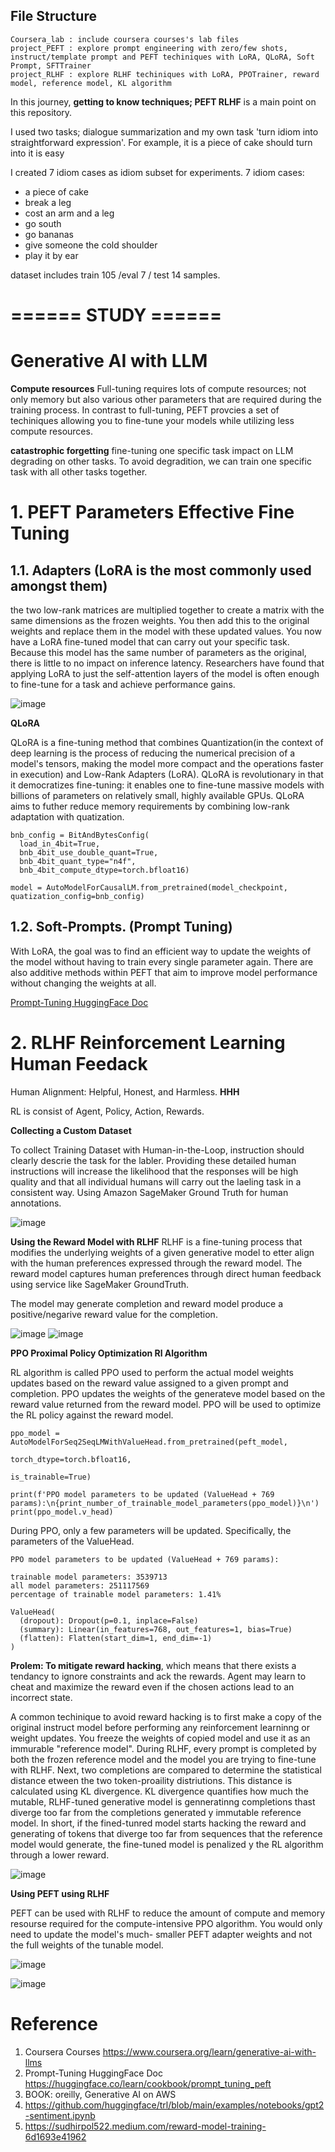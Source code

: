 ## File Structure
```
Coursera_lab : include coursera courses's lab files
project_PEFT : explore prompt engineering with zero/few shots, instruct/template prompt and PEFT techiniques with LoRA, QLoRA, Soft Prompt, SFTTrainer
project_RLHF : explore RLHF techiniques with LoRA, PPOTrainer, reward model, reference model, KL algorithm
```
In this journey, **getting to know techniques; PEFT RLHF** is a main point on this repository.

I used two tasks; dialogue summarization and my own task 'turn idiom into straightforward expression'. For example, it is a piece of cake should turn into it is easy

I created 7 idiom cases as idiom subset for experiments.
7 idiom cases:
* a piece of cake
* break a leg
* cost an arm and a leg
* go south
* go bananas
* give someone the cold shoulder
* play it by ear

dataset includes train 105 /eval 7 / test 14 samples. 

# ====== STUDY ====== #

# Generative AI with LLM


**Compute resources**
Full-tuning requires lots of compute resources; not only memory but also various other parameters that are required during the training process. 
In contrast to full-tuning, PEFT provcies a set of techiniques allowing you to fine-tune your models while utilizing less compute resources.

**catastrophic forgetting**
fine-tuning one specific task impact on LLM degrading on other tasks. To avoid degradition, we can train one specific task with all other tasks together.

# 1. PEFT Parameters Effective Fine Tuning



## 1.1. Adapters (LoRA is the most commonly used amongst them)

the two low-rank matrices are multiplied together to create a matrix with the same dimensions as the frozen weights. You then add this to the original weights and replace them in the model with these updated values. You now have a LoRA fine-tuned model that can carry out your specific task. Because this model has the same number of parameters as the original, there is little to no impact on inference latency. Researchers have found that applying LoRA to just the self-attention layers of the model is often enough to fine-tune for a task and achieve performance gains. 

![image](https://github.com/user-attachments/assets/a5d17389-2593-4ee5-af84-2e4fbfc3f15e)

**QLoRA**

QLoRA is a fine-tuning method that combines Quantization(in the context of deep learning is the process of reducing the numerical precision of a model's tensors, making the model more compact and the operations faster in execution) and Low-Rank Adapters (LoRA). QLoRA is revolutionary in that it democratizes fine-tuning: it enables one to fine-tune massive models with billions of parameters on relatively small, highly available GPUs. QLoRA aims to futher reduce memory requirements by combining low-rank adaptation with quatization. 

```
bnb_config = BitAndBytesConfig(
  load_in_4bit=True,
  bnb_4bit_use_double_quant=True,
  bnb_4bit_quant_type="n4f",
  bnb_4bit_compute_dtype=torch.bfloat16)

model = AutoModelForCausalLM.from_pretrained(model_checkpoint, quatization_config=bnb_config)
```

## 1.2. Soft-Prompts. (Prompt Tuning)
With LoRA, the goal was to find an efficient way to update the weights of the model without having to train every single parameter again. There are also additive methods within PEFT that aim to improve model performance without changing the weights at all.

[Prompt-Tuning HuggingFace Doc](https://huggingface.co/learn/cookbook/prompt_tuning_peft)

# 2. RLHF Reinforcement Learning Human Feedack

Human Alignment: Helpful, Honest, and Harmless. **HHH**

RL is consist of Agent, Policy, Action, Rewards.

**Collecting a Custom Dataset**

To collect Training Dataset with Human-in-the-Loop, instruction should clearly descrie the task for the labler. Providing these detailed human instructions will increase the likelihood that the responses will be high quality and that all individual humans will carry out the laeling task in a consistent way. Using Amazon SageMaker Ground Truth for human annotations.

![image](https://github.com/user-attachments/assets/4add3685-64c9-4185-b9bc-511d297e4dfc)

**Using the Reward Model with RLHF**
RLHF is a fine-tuning process that modifies the underlying weights of a given generative model to etter align with the human preferences expressed through the reward model. The reward model captures human preferences through direct human feedback using service like SageMaker GroundTruth.

The model may generate completion and reward model produce a positive/negarive reward value for the completion.

![image](https://github.com/user-attachments/assets/3750b875-2b9a-464c-8bc9-1b329b7a76a7)
![image](https://github.com/user-attachments/assets/a20feb34-d8f8-4c19-9253-5d81d125be06)

**PPO Proximal Policy Optimization Rl Algorithm**

RL algorithm is called PPO used to perform the actual model weights updates based on the reward value assigned to a given prompt and completion. PPO updates the weights of the generateve model based on the reward value returned from the reward model. PPO will be used to optimize the RL policy against the reward model.

```
ppo_model = AutoModelForSeq2SeqLMWithValueHead.from_pretrained(peft_model,                                                               
                                                               torch_dtype=torch.bfloat16,
                                                               is_trainable=True)

print(f'PPO model parameters to be updated (ValueHead + 769 params):\n{print_number_of_trainable_model_parameters(ppo_model)}\n')
print(ppo_model.v_head)
```

During PPO, only a few parameters will be updated. Specifically, the parameters of the ValueHead.


```
PPO model parameters to be updated (ValueHead + 769 params):

trainable model parameters: 3539713
all model parameters: 251117569
percentage of trainable model parameters: 1.41%

ValueHead(
  (dropout): Dropout(p=0.1, inplace=False)
  (summary): Linear(in_features=768, out_features=1, bias=True)
  (flatten): Flatten(start_dim=1, end_dim=-1)
)
```


**Prolem: To mitigate reward hacking**, which means that there exists a tendancy to ignore constraints and ack the rewards. Agent may learn to cheat and maximize the reward even if the chosen actions lead to an incorrect state.

A common techinique to avoid reward hacking is to first make a copy of the original instruct model before performing any reinforcement learninng or weight updates. You freeze the weights of copied model and use it as an immurable "reference model". During RLHF, every prompt is completed by both the frozen reference model and the model you are trying to fine-tune with RLHF. Next, two completions are compared to determine the statistical distance etween the two token-proaility distriutions. This distance is calculated using KL divergence. KL divergence quantifies how much the mutable, RLHF-tuned generative model is genneratinng completions thast diverge too far from the completions generated y immutable reference model. In short, if the fined-tunred model starts hacking the reward and generating of tokens that diverge too far from sequences that the reference model would generate, the fine-tuned model is penalized y the RL algorithm through a lower reward.

![image](https://github.com/user-attachments/assets/3eb81a02-f793-4020-b0e6-1988fc17bb7f)

**Using PEFT using RLHF**

PEFT can be used with RLHF to reduce the amount of compute and memory resourse required for the compute-intensive PPO algorithm. You would only need to update the model's much-
smaller PEFT adapter weights and not the full weights of the tunable model.

![image](https://github.com/user-attachments/assets/1057dca3-8d6b-47e5-b787-875c748f0db6)

![image](https://github.com/user-attachments/assets/84a1b0ea-4fe5-4536-8a69-c88f617d2ae5)



# Reference 
1. Coursera Courses https://www.coursera.org/learn/generative-ai-with-llms
2. Prompt-Tuning HuggingFace Doc https://huggingface.co/learn/cookbook/prompt_tuning_peft
3. BOOK: oreilly, Generative AI on AWS
4. https://github.com/huggingface/trl/blob/main/examples/notebooks/gpt2-sentiment.ipynb
5. https://sudhirpol522.medium.com/reward-model-training-6d1693e41962

